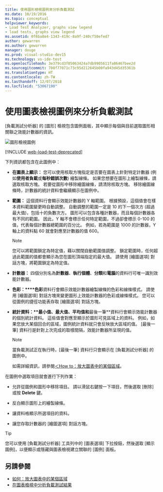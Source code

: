 ```yaml
---
title: 使用圖形檢視圖例來分析負載測試
ms.date: 10/19/2016
ms.topic: conceptual
helpviewer_keywords:
- Load Test Analyzer, graphs view legend
- load tests, graphs view legend
ms.assetid: 0f6ba8e4-1343-419c-8a9f-240cf50efed7
author: gewarren
ms.author: gewarren
manager: douge
ms.prod: visual-studio-dev15
ms.technology: vs-ide-test
ms.openlocfilehash: 3e379cd3f05063424a7db9905611fa86467bee2d
ms.sourcegitcommit: 708f77071c73c95d212645b00fa943d45d35361b
ms.translationtype: HT
ms.contentlocale: zh-TW
ms.lasthandoff: 12/07/2018
ms.locfileid: "53067190"
---
```

# <a name="use-the-graphs-view-legend-to-analyze-load-tests"></a>使用圖表檢視圖例來分析負載測試

[負載測試分析器] 的 [圖形] 檢視包含圖例面板，其中顯示每個與目前選取圖形相關聯之效能計數器的資訊。

![圖形檢視圖例](../test/media/load_viewlegend.png)

[!INCLUDE [web-load-test-deprecated](includes/web-load-test-deprecated.md)]

下列資訊都包含在此圖例中：

-   **在圖表上顯示：** 您可以使用核取方塊指定是否要在圖表上針對特定計數器 (例如**使用者負載**或**每秒錯誤次數**) 繪製線條。 如果您想要在圖形上繪製線條，請選取核取方塊。 若要從圖形中移除繪圖線條，請清除核取方塊。 移除繪圖線條時，計數器的統計資料會繼續顯示在圖例中。

-   **範圍：** 這個資料行會顯示效能計數器的 Y 軸範圍。 根據預設，這個值會在樣本資料範圍變更時自動調整。 自動調整的範圍一定是 10 的下一個次方 (超過最大值)，包括十的負數次方。 圖形可以包含各種計數器，而且每個計數器各有不同的範圍。 因此，Y 軸不會標示任何特定範圍，不過卻會標示 0-100 的值，代表每個計數器總範圍的百分比。 例如，若為範圍是 1000 的計數器，Y 軸上的資料點 60 就會對應至計數器的值 600。

    > [!NOTE]
    > 您可以將範圍鎖定為特定值，藉以關閉自動範圍值調整。 鎖定範圍時，任何超過此範圍的值都會顯示為您在圖形頂端指定的最大值。 請使用 [繪圖選項] 對話方塊，將範圍鎖定為特定值。

-   **計數器：** 四個分別名為**計數器**、**執行個體**、**分類**和**電腦**的資料行可唯一識別效能計數器。

-   **色彩：****色彩**資料行會顯示效能計數器繪製線條的色彩和線條樣式。 請使用 [繪圖選項] 對話方塊來變更圖形上效能計數器的色彩或線條樣式。 您可以從圖例的捷徑功能表存取 [繪圖選項] 對話方塊。

-   **統計資料：****最小值**、**最大值**、**平均值**和**最後一筆**資料行會顯示效能計數器的個別統計資料。 這些值會對應至顯示於圖形可見區域上的資料。 例如，如果您放大某個回合的區域，圖例統計資料就只會反映放大區域的值。 [最後一筆] 資料行是針對上次完成的取樣間隔，效能計數器所呈現的值。

    > [!NOTE]
    > 當負載測試正在執行時，[最後一筆] 資料行只會顯示在 [負載測試分析器] 的圖例中。

     如需詳細資訊，請參閱[＜How to：放大圖表中的某個區域](../test/how-to-zoom-in-on-a-region-of-the-graph-in-load-test-results.md)。

在圖例中選取項目就會進行下列作業：

-   允許從圖例和圖形中移除項目。 請以滑鼠右鍵按一下項目，然後選取 [刪除] 或按 **Delete** 鍵。

-   反白顯示圖形上的繪製線條。

-   讓資料格顯示所選項目的資料。

-   讓您存取計數器的 [繪圖選項] 對話方塊。

> [!TIP]
> 您可以使用 [負載測試分析器] 工具列中的 [圖表選項] 下拉按鈕，然後選取 [顯示圖例]，以便顯示或隱藏與圖表檢視建立關聯的 [圖例] 面板。

## <a name="see-also"></a>另請參閱

- [如何：放大圖表中的某個區域](../test/how-to-zoom-in-on-a-region-of-the-graph-in-load-test-results.md)
- [在圖表檢視中分析負載測試結果](../test/analyze-load-test-results-in-the-graphs-view.md)
